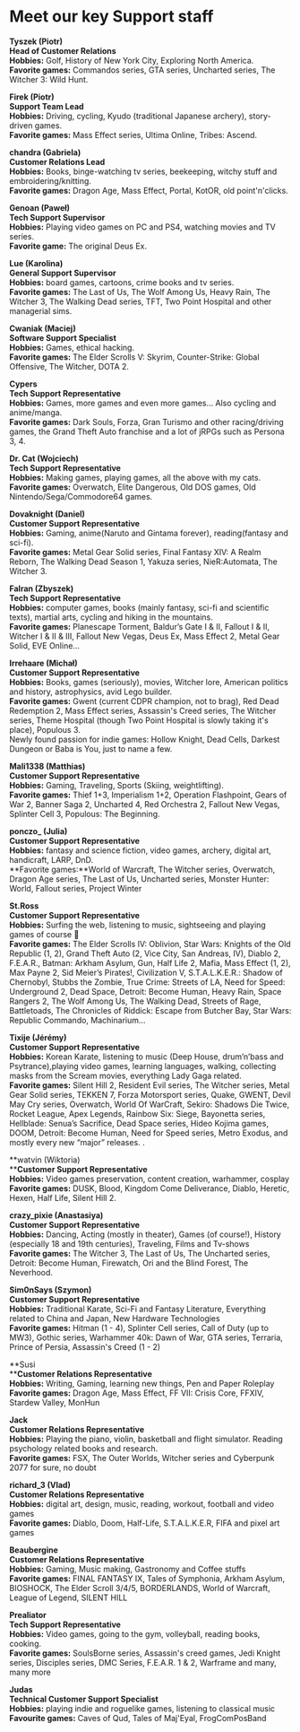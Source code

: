 Meet our key Support staff
==========================

**Tyszek (Piotr)**  
**Head of Customer Relations**  
**Hobbies:** Golf, History of New York City, Exploring North America.  
**Favorite games:** Commandos series, GTA series, Uncharted series, The Witcher 3: Wild Hunt.

**Firek (Piotr)**  
**Support Team Lead**  
**Hobbies:** Driving, cycling, Kyudo (traditional Japanese archery), story-driven games.  
**Favorite games:** Mass Effect series, Ultima Online, Tribes: Ascend.

**chandra (Gabriela)**  
**Customer Relations Lead**  
**Hobbies:** Books, binge-watching tv series, beekeeping, witchy stuff and embroidering/knitting.  
**Favorite games:** Dragon Age, Mass Effect, Portal, KotOR, old point'n'clicks.

**Genoan (Paweł)**  
**Tech Support Supervisor**  
**Hobbies:** Playing video games on PC and PS4, watching movies and TV series.  
**Favorite game:** The original Deus Ex.

**Lue (Karolina)**  
**General Support Supervisor**  
**Hobbies:** board games, cartoons, crime books and tv series.  
**Favorite games:** The Last of Us, The Wolf Among Us, Heavy Rain, The Witcher 3, The Walking Dead series, TFT, Two Point Hospital and other managerial sims.

**Cwaniak (Maciej)**  
**Software Support Specialist**  
**Hobbies:** Games, ethical hacking.  
**Favorite games:** The Elder Scrolls V: Skyrim, Counter-Strike: Global Offensive, The Witcher, DOTA 2.

**Cypers**  
**Tech Support Representative**  
**Hobbies:** Games, more games and even more games… Also cycling and anime/manga.  
**Favorite games:** Dark Souls, Forza, Gran Turismo and other racing/driving games, the Grand Theft Auto franchise and a lot of jRPGs such as Persona 3, 4.

**Dr. Cat (Wojciech)**  
**Tech Support Representative**  
**Hobbies:** Making games, playing games, all the above with my cats.  
**Favorite games:** Overwatch, Elite Dangerous, Old DOS games, Old Nintendo/Sega/Commodore64 games.

**Dovaknight (Daniel)**  
**Customer Support Representative**  
**Hobbies:** Gaming, anime(Naruto and Gintama forever), reading(fantasy and sci-fi).  
**Favorite games:** Metal Gear Solid series, Final Fantasy XIV: A Realm Reborn, The Walking Dead Season 1, Yakuza series, NieR:Automata, The Witcher 3.

**Falran (Zbyszek)**  
**Tech Support Representative**  
**Hobbies:** computer games, books (mainly fantasy, sci-fi and scientific texts), martial arts, cycling and hiking in the mountains.  
**Favorite games:** Planescape Torment, Baldur’s Gate I & II, Fallout I & II, Witcher I & II & III, Fallout New Vegas, Deus Ex, Mass Effect 2, Metal Gear Solid, EVE Online…

**Irrehaare (Michał)**  
**Customer Support Representative**  
**Hobbies:** Books, games (seriously), movies, Witcher lore, American politics and history, astrophysics, avid Lego builder.  
**Favorite games:** Gwent (current CDPR champion, not to brag), Red Dead Redemption 2, Mass Effect series, Assassin's Creed series, The Witcher series, Theme Hospital (though Two Point Hospital is slowly taking it's place), Populous 3.  
Newly found passion for indie games: Hollow Knight, Dead Cells, Darkest Dungeon or Baba is You, just to name a few.

**Mali1338 (Matthias)**  
**Customer Support Representative**  
**Hobbies:** Gaming, Traveling, Sports (Skiing, weightlifting).  
**Favorite games:** Thief 1+3, Imperialism 1+2, Operation Flashpoint, Gears of War 2, Banner Saga 2, Uncharted 4, Red Orchestra 2, Fallout New Vegas, Splinter Cell 3, Populous: The Beginning.

**ponczo\_ (Julia)**  
**Customer Support Representative**  
**Hobbies:** fantasy and science fiction, video games, archery, digital art, handicraft, LARP, DnD.  
**Favorite games:**World of Warcraft, The Witcher series, Overwatch, Dragon Age series, The Last of Us, Uncharted series, Monster Hunter: World, Fallout series, Project Winter

**St.Ross**  
**Customer Support Representative**  
**Hobbies:** Surfing the web, listening to music, sightseeing and playing games of course 🙂  
**Favorite games:** The Elder Scrolls IV: Oblivion, Star Wars: Knights of the Old Republic (1, 2), Grand Theft Auto (2, Vice City, San Andreas, IV), Diablo 2, F.E.A.R., Batman: Arkham Asylum, Gun, Half Life 2, Mafia, Mass Effect (1, 2), Max Payne 2, Sid Meier’s Pirates!, Civilization V, S.T.A.L.K.E.R.: Shadow of Chernobyl, Stubbs the Zombie, True Crime: Streets of LA, Need for Speed: Underground 2, Dead Space, Detroit: Become Human, Heavy Rain, Space Rangers 2, The Wolf Among Us, The Walking Dead, Streets of Rage, Battletoads, The Chronicles of Riddick: Escape from Butcher Bay, Star Wars: Republic Commando, Machinarium…

**Tixije (Jérémy)**  
**Customer Support Representative**  
**Hobbies:** Korean Karate, listening to music (Deep House, drum’n’bass and Psytrance),playing video games, learning languages, walking, collecting masks from the Scream movies, everything Lady Gaga related.  
**Favorite games:** Silent Hill 2, Resident Evil series, The Witcher series, Metal Gear Solid series, TEKKEN 7, Forza Motorsport series, Quake, GWENT, Devil May Cry series, Overwatch, World Of WarCraft, Sekiro: Shadows Die Twice, Rocket League, Apex Legends, Rainbow Six: Siege, Bayonetta series, Hellblade: Senua’s Sacrifice, Dead Space series, Hideo Kojima games, DOOM, Detroit: Become Human, Need for Speed series, Metro Exodus, and mostly every new “major” releases. .

**watvin (Wiktoria)  
****Customer Support Representative**  
**Hobbies:** Video games preservation, content creation, warhammer, cosplay  
**Favorite games:** DUSK, Blood, Kingdom Come Deliverance, Diablo, Heretic, Hexen, Half Life, Silent Hill 2.  

**crazy\_pixie (Anastasiya)**  
**Customer Support Representative**  
**Hobbies:** Dancing, Acting (mostly in theater), Games (of course!), History (especially 18 and 19th centuries), Traveling, Films and Tv-shows  
**Favorite games:** The Witcher 3, The Last of Us, The Uncharted series, Detroit: Become Human, Firewatch, Ori and the Blind Forest, The Neverhood.

**Sim0nSays (Szymon)**  
**Customer Support Representative**  
**Hobbies:** Traditional Karate, Sci-Fi and Fantasy Literature, Everything related to China and Japan, New Hardware Technologies  
**Favorite games:** Hitman (1 - 4), Splinter Cell series, Call of Duty (up to MW3), Gothic series, Warhammer 40k: Dawn of War, GTA series, Terraria, Prince of Persia, Assassin's Creed (1 - 2)

**Susi  
****Customer Relations Representative  
Hobbies:** Writing, Gaming, learning new things, Pen and Paper Roleplay  
**Favorite games:** Dragon Age, Mass Effect, FF VII: Crisis Core, FFXIV, Stardew Valley, MonHun

**Jack**  
**Customer Relations Representative**  
**Hobbies:** Playing the piano, violin, basketball and flight simulator. Reading psychology related books and research.  
**Favorite games:** FSX, The Outer Worlds, Witcher series and Cyberpunk 2077 for sure, no doubt

**richard\_3 (Vlad)**  
**Customer Relations Representative**  
**Hobbies:** digital art, design, music, reading, workout, football and video games  
**Favorite games:** Diablo, Doom, Half-Life, S.T.A.L.K.E.R, FIFA and pixel art games

**Beaubergine**  
**Customer Relations Representative**  
**Hobbies:** Gaming, Music making, Gastronomy and Coffee stuffs  
**Favorite games:** FINAL FANTASY IX, Tales of Symphonia, Arkham Asylum, BIOSHOCK, The Elder Scroll 3/4/5, BORDERLANDS, World of Warcraft, League of Legend, SILENT HILL

  
**Prealiator**  
**Tech Support Representative**  
**Hobbies:** Video games, going to the gym, volleyball, reading books, cooking.  
**Favorite games:** SoulsBorne series, Assassin's creed games, Jedi Knight series, Disciples series, DMC Series, F.E.A.R. 1 & 2, Warframe and many, many more

**Judas**  
**Technical Customer Support Specialist**  
**Hobbies:** playing indie and roguelike games, listening to classical music  
**Favourite games:** Caves of Qud, Tales of Maj'Eyal, FrogComPosBand